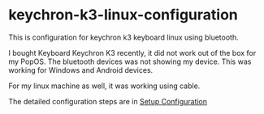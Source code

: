 # keychron-k3-linux-configuration
This is configuration for keychron k3 keyboard linux using bluetooth.

I bought Keyboard Keychron K3 recently, it did not work out of the box for my PopOS. The bluetooth devices was not showing my device. This was working for Windows and Android devices. 

For my linux machine as well, it was working using cable.


The detailed configuration steps are in
[Setup Configuration](https://github.com/pralayaPanta/keychron-k3-linux-configuration/blob/main/config-steps)
